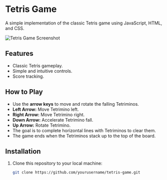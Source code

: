 # Tetris Game

A simple implementation of the classic Tetris game using JavaScript, HTML, and CSS.

![Tetris Game Screenshot](![image](https://github.com/TechnoAndy/Testris/assets/47176316/5e147c49-36c4-4fe4-bbf3-09972f4b2157)
)

## Features

- Classic Tetris gameplay.
- Simple and intuitive controls.
- Score tracking.

## How to Play

- Use the **arrow keys** to move and rotate the falling Tetriminos.
- **Left Arrow:** Move Tetrimino left.
- **Right Arrow:** Move Tetrimino right.
- **Down Arrow:** Accelerate Tetrimino fall.
- **Up Arrow:** Rotate Tetrimino.
- The goal is to complete horizontal lines with Tetriminos to clear them.
- The game ends when the Tetriminos stack up to the top of the board.

## Installation

1. Clone this repository to your local machine:

   ```bash
   git clone https://github.com/yourusername/tetris-game.git

